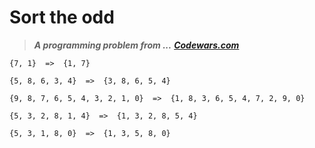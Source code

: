 # Sort the odd

> ***A programming problem from ...*** 
[***Codewars.com***](https://www.codewars.com/kata/578aa45ee9fd15ff4600090d)
```
{7, 1}  =>  {1, 7}

{5, 8, 6, 3, 4}  =>  {3, 8, 6, 5, 4}

{9, 8, 7, 6, 5, 4, 3, 2, 1, 0}  =>  {1, 8, 3, 6, 5, 4, 7, 2, 9, 0}

{5, 3, 2, 8, 1, 4}  =>  {1, 3, 2, 8, 5, 4}

{5, 3, 1, 8, 0}  =>  {1, 3, 5, 8, 0}
 
```
